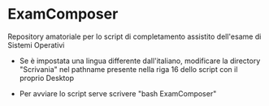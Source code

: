 # ExamComposer
Repository amatoriale per lo script di completamento assistito dell'esame di Sistemi Operativi

- Se è impostata una lingua differente dall'italiano, modificare la directory "Scrivania" nel pathname presente nella riga 16 dello script con il proprio Desktop

- Per avviare lo script serve scrivere "bash ExamComposer"
